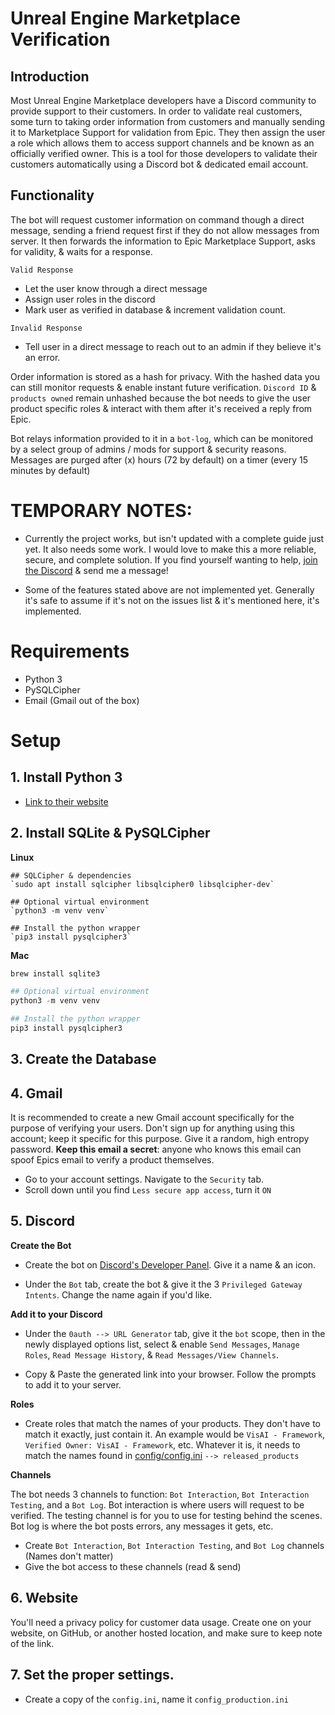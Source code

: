 # Unreal Engine Marketplace Verification
## Introduction
Most Unreal Engine Marketplace developers have a Discord community to provide support to their customers. In order to validate real customers, some turn to taking order information from customers and manually sending it to Marketplace Support for validation from Epic. They then assign the user a role which allows them to access support channels and be known as an officially verified owner. This is a tool for those developers to validate their customers automatically using a Discord bot & dedicated email account. 

## Functionality
The bot will request customer information on command though a direct message, sending a friend request first if they do not allow messages from server. It then forwards the information to Epic Marketplace Support, asks for validity, & waits for a response. 

`Valid Response`
- Let the user know through a direct message
- Assign user roles in the discord
- Mark user as verified in database & increment validation count. 

`Invalid Response` 
- Tell user in a direct message to reach out to an admin if they believe it's an error. 

Order information is stored as a hash for privacy. With the hashed data you can still monitor requests & enable instant future verification. `Discord ID` & `products owned` remain unhashed because the bot needs to give the user product specific roles & interact with them after it's received a reply from Epic. 

Bot relays information provided to it in a `bot-log`, which can be monitored by a select group of admins / mods for support & security reasons. Messages are purged after (x) hours (72 by default) on a timer (every 15 minutes by default)

# TEMPORARY NOTES:

- Currently the project works, but isn't updated with a complete guide just yet. It also needs some work. I would love to make this a more reliable, secure, and complete solution. If you find yourself wanting to help, [join the Discord](https://discord.gg/FEnDUZ7rNK) & send me a message!

- Some of the features stated above are not implemented yet. Generally it's safe to assume if it's not on the issues list & it's mentioned here, it's implemented.

# Requirements
- Python 3
- PySQLCipher
- Email (Gmail out of the box)

# Setup

## 1. Install Python 3
- [Link to their website](https://www.python.org/download/releases/3.0/)

## 2. Install SQLite & PySQLCipher

**Linux**
```
## SQLCipher & dependencies
`sudo apt install sqlcipher libsqlcipher0 libsqlcipher-dev`

## Optional virtual environment
`python3 -m venv venv`

## Install the python wrapper
`pip3 install pysqlcipher3`
```

**Mac**
```py
brew install sqlite3

## Optional virtual environment
python3 -m venv venv

## Install the python wrapper
pip3 install pysqlcipher3
```

## 3. Create the Database

## 4. Gmail
It is recommended to create a new Gmail account specifically for the purpose of verifying your users. Don't sign up for anything using this account; keep it specific for this purpose. Give it a random, high entropy password. **Keep this email a secret**: anyone who knows this email can spoof Epics email to verify a product themselves. 

- Go to your account settings. Navigate to the `Security` tab. 
- Scroll down until you find `Less secure app access`, turn it `ON`

## 5. Discord
**Create the Bot**
- Create the bot on [Discord's Developer Panel](https://discord.com/developers/applications). Give it a name & an icon. 

- Under the `Bot` tab, create the bot & give it the 3 `Privileged Gateway Intents`. Change the name again if you'd like. 


**Add it to your Discord**
- Under the `0auth --> URL Generator` tab, give it the `bot` scope, then in the newly displayed options list, select & enable `Send Messages`, `Manage Roles`, `Read Message History`, & `Read Messages/View Channels`. 

- Copy & Paste the generated link into your browser. Follow the prompts to add it to your server. 

**Roles**
- Create roles that match the names of your products. They don't have to match it exactly, just contain it. An example would be `VisAI - Framework`, `Verified Owner: VisAI - Framework`, etc. Whatever it is, it needs to match the names found in [config/config.ini](https://github.com/Visualistic-Studios/Unreal-Marketplace-Verification/blob/main/config/config.ini) `--> released_products`


**Channels**

The bot needs 3 channels to function: `Bot Interaction`, `Bot Interaction Testing`, and a `Bot Log`. Bot interaction is where users will request to be verified. The testing channel is for you to use for testing behind the scenes. Bot log is where the bot posts errors, any messages it gets, etc. 

- Create `Bot Interaction`, `Bot Interaction Testing`, and `Bot Log` channels (Names don't matter)
- Give the bot access to these channels (read & send)

## 6. Website
You'll need a privacy policy for customer data usage. Create one on your website, on GitHub, or another hosted location, and make sure to keep note of the link. 

## 7. Set the proper settings. 

- Create a copy of the `config.ini`, name it `config_production.ini`
